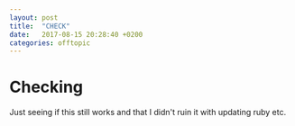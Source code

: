 ```yaml
---
layout: post
title:  "CHECK"
date:   2017-08-15 20:28:40 +0200
categories: offtopic
---
```


# Checking

Just seeing if this still works and that I didn't ruin it with updating ruby etc.